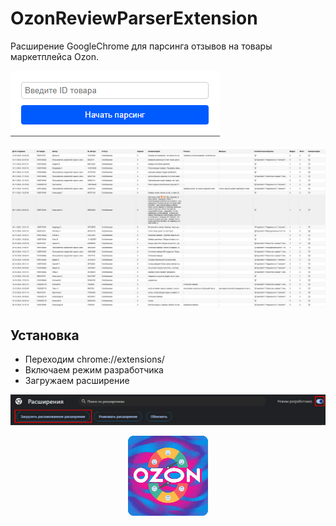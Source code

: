 # OzonReviewParserExtension
 Расширение GoogleChrome для парсинга отзывов на товары маркетплейса Ozon.
<br>

![popup](https://github.com/Nikita55612/OzonReviewParserExtension/blob/main/screenshots/Screenshot2.png)

![OzonReviewParserExtension](https://github.com/Nikita55612/OzonReviewParserExtension/blob/main/screenshots/Screenshot1.png)

## Установка

- Переходим chrome://extensions/
- Включаем режим разработчика
- Загружаем расширение

![extensions](https://github.com/Nikita55612/OzonReviewParserExtension/blob/main/screenshots/Screenshot3.png)


<p align="center">
 <img src="https://github.com/Nikita55612/OzonReviewParserExtension/blob/main/src/icons/icon128.png" />
</p>





